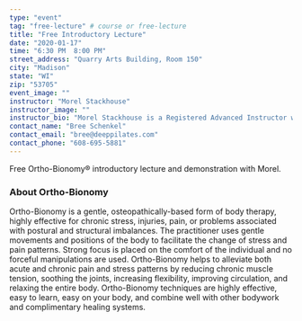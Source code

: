 ```yaml
---
type: "event"
tag: "free-lecture" # course or free-lecture
title: "Free Introductory Lecture"
date: "2020-01-17"
time: "6:30 PM  8:00 PM"
street_address: "Quarry Arts Building, Room 150"
city: "Madison"
state: "WI"
zip: "53705"
event_image: ""
instructor: "Morel Stackhouse"
instructor_image: ""
instructor_bio: "Morel Stackhouse is a Registered Advanced Instructor with the Society of Ortho-Bionomy International. She began her study of Ortho-Bionomy in 1984 and was fortunate to have studied with Arthur Lincoln Pauls D.O., the system's Founder. Morel has been teaching throughout the US since 1989. She enjoys introducing this bodywork system to others and working with students to develop their skill and confidence as they grow with the work. She is approved by the National Certification Board for Therapeutic Massage and Bodywork (NCBTMB) as a Continuing Education Approved Provider."
contact_name: "Bree Schenkel"
contact_email: "bree@deeppilates.com"
contact_phone: "608-695-5881"
---
```


Free Ortho-Bionomy® introductory lecture and demonstration with Morel.

### About Ortho-Bionomy

Ortho-Bionomy is a gentle, osteopathically-based form of body therapy, highly effective for chronic stress, injuries, pain, or problems associated with postural and structural imbalances. The practitioner uses gentle movements and positions of the body to facilitate the change of stress and pain patterns. Strong focus is placed on the comfort of the individual and no forceful manipulations are used.  Ortho-Bionomy helps to alleviate both acute and chronic pain and stress patterns by reducing chronic muscle tension, soothing the joints, increasing flexibility, improving circulation, and relaxing the entire body. Ortho-Bionomy techniques are highly effective, easy to learn, easy on your body, and combine well with other bodywork and complimentary healing systems. 
